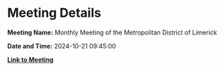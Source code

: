 # Meeting Details

**Meeting Name:** Monthly Meeting of the Metropolitan District of Limerick

**Date and Time:** 2024-10-21 09:45:00

**[Link to Meeting](https://www.limerick.ie/council/whats-on/monthly-meeting-of-the-metropolitan-district-of-limerick-16)**
